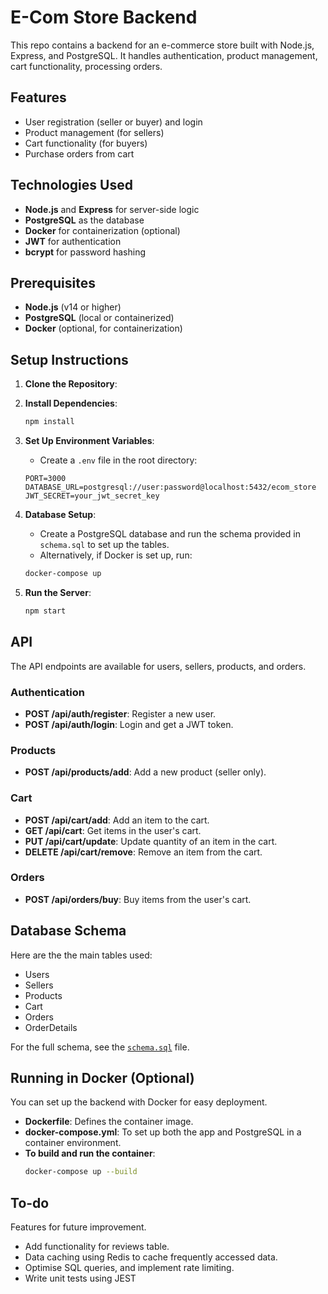 # E-Com Store Backend

This repo contains a backend for an e-commerce store built with Node.js, Express, and PostgreSQL. It handles authentication, product management, cart functionality, processing orders.

## Features

- User registration (seller or buyer) and login
- Product management (for sellers)
- Cart functionality (for buyers)
- Purchase orders from cart

## Technologies Used

- **Node.js** and **Express** for server-side logic
- **PostgreSQL** as the database
- **Docker** for containerization (optional)
- **JWT** for authentication
- **bcrypt** for password hashing

## Prerequisites

- **Node.js** (v14 or higher)
- **PostgreSQL** (local or containerized)
- **Docker** (optional, for containerization)

## Setup Instructions

1. **Clone the Repository**:

2. **Install Dependencies**:

   ```bash
   npm install
   ```

3. **Set Up Environment Variables**:

   - Create a `.env` file in the root directory:

   ```env
   PORT=3000
   DATABASE_URL=postgresql://user:password@localhost:5432/ecom_store
   JWT_SECRET=your_jwt_secret_key
   ```

4. **Database Setup**:

   - Create a PostgreSQL database and run the schema provided in `schema.sql` to set up the tables.
   - Alternatively, if Docker is set up, run:

   ```bash
   docker-compose up
   ```

5. **Run the Server**:
   ```bash
   npm start
   ```

## API

The API endpoints are available for users, sellers, products, and orders.

### Authentication

- **POST /api/auth/register**: Register a new user.
- **POST /api/auth/login**: Login and get a JWT token.

### Products

- **POST /api/products/add**: Add a new product (seller only).

### Cart

- **POST /api/cart/add**: Add an item to the cart.
- **GET /api/cart**: Get items in the user's cart.
- **PUT /api/cart/update**: Update quantity of an item in the cart.
- **DELETE /api/cart/remove**: Remove an item from the cart.

### Orders

- **POST /api/orders/buy**: Buy items from the user's cart.

## Database Schema

Here are the the main tables used:

- Users
- Sellers
- Products
- Cart
- Orders
- OrderDetails

For the full schema, see the [`schema.sql`](schema.sql) file.

## Running in Docker (Optional)

You can set up the backend with Docker for easy deployment.

- **Dockerfile**: Defines the container image.
- **docker-compose.yml**: To set up both the app and PostgreSQL in a container environment.
- **To build and run the container**:
  ```bash
  docker-compose up --build
  ```

## To-do

Features for future improvement.

- Add functionality for reviews table.
- Data caching using Redis to cache frequently accessed data.
- Optimise SQL queries, and implement rate limiting.
- Write unit tests using JEST
